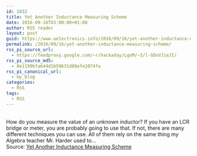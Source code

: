```yaml
---
id: 1832
title: Yet Another Inductance Measuring Scheme
date: 2016-09-16T03:00:00+01:00
author: RSS reader
layout: post
guid: https://www.uelectronics.info/2016/09/16/yet-another-inductance-measuring-scheme/
permalink: /2016/09/16/yet-another-inductance-measuring-scheme/
rss_pi_source_url:
  - https://feedproxy.google.com/~r/hackaday/LgoM/~3/l-GDxVJieJI/
rss_pi_source_md5:
  - 0e1199bfa644d1b59631d08efe2074fa
rss_pi_canonical_url:
  - my_blog
categories:
  - RSS
tags:
  - RSS
---
```

&#013;  
How do you measure the value of an unknown inductor? If you have an LCR bridge or meter, you are probably going to use that. If not, there are many different techniques you can use. All of them rely on the same thing my Algebra teacher Mr. Harder used to…&#013;  
Source: <a href="https://feedproxy.google.com/~r/hackaday/LgoM/~3/l-GDxVJieJI/" target="_blank">Yet Another Inductance Measuring Scheme</a>